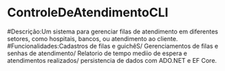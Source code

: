 # ControleDeAtendimentoCLI
#Descrição:Um sistema para gerenciar filas de atendimento em diferentes setores, como hospitais, bancos, ou atendimento ao cliente.
#Funcionalidades:Cadastros de filas e guichêS/ Gerenciamentos de filas e senhas de atendimento/ Relatorio de tempo mediio de espera e atendimentos realizados/ persistencia de dados com ADO.NET e EF Core.

